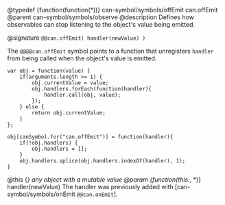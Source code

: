 @typedef {function(function(*))} can-symbol/symbols/offEmit can.offEmit
@parent can-symbol/symbols/observe
@description Defines how observables can stop listening to the object's value being emitted.

@signature `@@can.offEmit( handler(newValue) )`

The `@@@@can.offEmit` symbol points to a function that unregisters 
 `handler` from being called when the object's value
 is emitted.  

```
var obj = function(value) {
	if(arguments.length >= 1) {
		obj.currentValue = value;
		obj.handlers.forEach(function(handler){
			handler.call(obj, value);
		});
	} else {
		return obj.currentValue;
	}
};

obj[canSymbol.for("can.offEmit")] = function(handler){
	if(!obj.handlers) {
		obj.handlers = [];
	}
	obj.handlers.splice(obj.handlers.indexOf(handler), 1);
}
```

@this {*} any object with a mutable value
@param {function(this:*, *)} handler(newValue) The handler was previously added with [can-symbol/symbols/onEmit `@@can.onEmit`]. 
